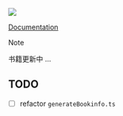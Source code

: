 ![](2023-10-26-17-55-05.png)

[Documentation](https://oeyoews.github.io/reading-books-with-tiddlywiki/#%24%3A%2Fplugins%2Fbooks%2Freading-with-tiddlywiki-%E4%BD%BF%E7%94%A8%E6%89%8B%E5%86%8C)

> [!NOTE]
> 书籍更新中 ...

## TODO

* [ ] refactor `generateBookinfo.ts`